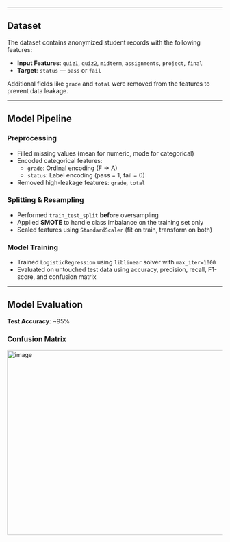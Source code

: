 
---

##  Dataset

The dataset contains anonymized student records with the following features:

- **Input Features**: `quiz1`, `quiz2`, `midterm`, `assignments`, `project`, `final`
- **Target**: `status` — `pass` or `fail`

Additional fields like `grade` and `total` were removed from the features to prevent data leakage.

---

##  Model Pipeline

###  Preprocessing
- Filled missing values (mean for numeric, mode for categorical)
- Encoded categorical features:
  - `grade`: Ordinal encoding (F → A)
  - `status`: Label encoding (pass = 1, fail = 0)
- Removed high-leakage features: `grade`, `total`

###  Splitting & Resampling
- Performed `train_test_split` **before** oversampling
- Applied **SMOTE** to handle class imbalance on the training set only
- Scaled features using `StandardScaler` (fit on train, transform on both)

###  Model Training
- Trained `LogisticRegression` using `liblinear` solver with `max_iter=1000`
- Evaluated on untouched test data using accuracy, precision, recall, F1-score, and confusion matrix

---

##  Model Evaluation

 **Test Accuracy**: ~95%

### Confusion Matrix

<img width="515" height="432" alt="image" src="https://github.com/user-attachments/assets/c6b7a409-073f-496f-af9f-96fb371dbc7b" />
